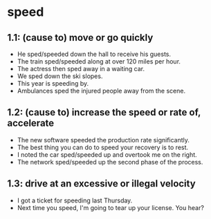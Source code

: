 # speed
## 1.1: (cause to) move or go quickly

  *  He sped/speeded down the hall to receive his guests.
  *  The train sped/speeded along at over 120 miles per hour.
  *  The actress then sped away in a waiting car.
  *  We sped down the ski slopes.
  *  This year is speeding by.
  *  Ambulances sped the injured people away from the scene.

## 1.2: (cause to) increase the speed or rate of, accelerate

  *  The new software speeded the production rate significantly.
  *  The best thing you can do to speed your recovery is to rest.
  *  I noted the car sped/speeded up and overtook me on the right.
  *  The network sped/speeded up the second phase of the process.

## 1.3: drive at an excessive or illegal velocity

  *  I got a ticket for speeding last Thursday.
  *  Next time you speed, I'm going to tear up your license. You hear?
